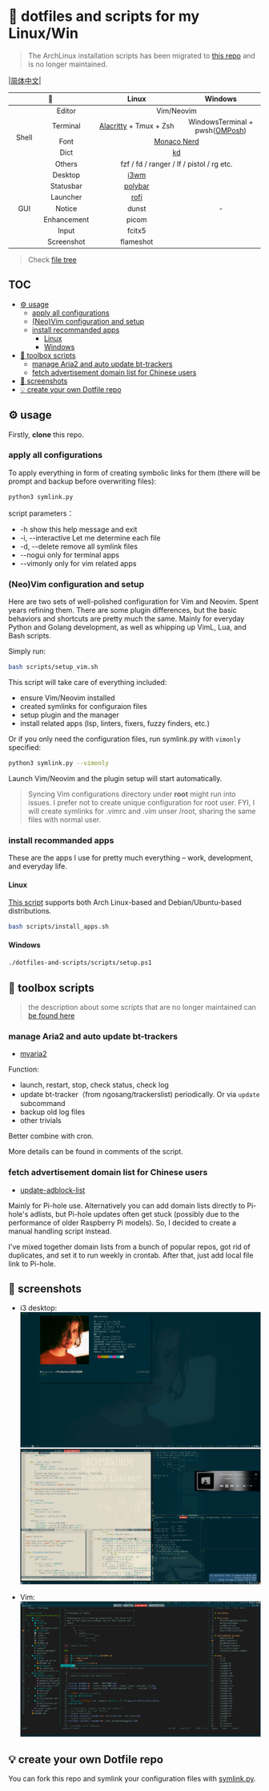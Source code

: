 # 🐝 dotfiles and scripts for my Linux/Win

> The ArchLinux installation scripts has been migrated to [this repo](https://github.com/Karmenzind/arch-installation-scripts) and is no longer maintained.

|[简体中文](./README_CN.md)|

<table>
	<colgroup align="center">
    <col width="50" align="center"></col>
    <col width="70" align="center"></col>
    <col width="180" align="center"></col>
    <col width="160" align="center"></col>
	</colgroup>
  <thead>
    <tr>
      <th colspan=2>🎨</th>
      <th>Linux</th>
      <th>Windows</th>
    </tr>
  </thead>
  <tbody>
    <tr>
      <td align="center" rowspan="5" width="50">Shell</td>
      <td align="center" >Editor</td>
      <td align="center" colspan=2>Vim/Neovim</td>
      <!-- <td align="center">Shell: Vim/Neovim<br>GUI: GVim/Neovide</td> -->
    </tr>
    <tr>
      <td align="center">Terminal</td>
      <td align="center">
        <a href="https://github.com/alacritty/alacritty">Alacritty</a> + Tmux + Zsh
      </td align="center">
      <td align="center">WindowsTerminal + pwsh(<a href="ohmyposh.dev">OMPosh</a>)</td>
    </tr>
    <tr>
      <td align="center" >Font</td>
      <td align="center" colspan="2">
        <a href="https://github.com/Karmenzind/monaco-nerd-fonts">Monaco Nerd</a>
      </td align="center">
    </tr>
    <tr>
      <td align="center" >Dict</td>
      <td align="center" colspan="2"><a href="https://github.com/Karmenzind/kd">kd</a></td>
    </tr>
    <tr>
      <td align="center" >Others</td>
      <td align="center" colspan="2">fzf / fd / ranger / lf / pistol / rg  etc.</td>
    </tr>
    <tr>
      <td align="center" rowspan="7" width="50">GUI</td>
      <td align="center">Desktop</td>
      <td align="center"><a href="https://i3wm.org">i3wm</a></td>
      <td align="center" rowspan="7">-</td>
    </tr>
    <tr>
      <td align="center">Statusbar</td>
      <td align="center"><a href="https://github.com/polybar/polybar">polybar</a></td>
    </tr>
    <tr>
      <td align="center">Launcher</td>
      <td align="center"><a href="https://github.com/davatorium/rofi">rofi</a></td>
    </tr>
    <tr>
      <td align="center">Notice</td>
      <td align="center">dunst</td>
    </tr>
    <tr>
      <td align="center">Enhancement</td>
      <td align="center">picom</td>
    </tr>
    <tr>
      <td align="center">Input</td>
      <td align="center">fcitx5</td>
    </tr>
    <tr>
      <td align="center">Screenshot</td>
      <td align="center">flameshot</td>
    </tr>
  </tbody>
</table>

> Check [file tree](./TREE.md)

## TOC

<!-- vim-markdown-toc GFM -->

* [:gear: usage](#gear-usage)
    * [apply all configurations](#apply-all-configurations)
    * [(Neo)Vim configuration and setup](#neovim-configuration-and-setup)
    * [install recommanded apps](#install-recommanded-apps)
        * [Linux](#linux)
        * [Windows](#windows)
* [:toolbox: toolbox scripts](#toolbox-toolbox-scripts)
    * [manage Aria2 and auto update bt-trackers](#manage-aria2-and-auto-update-bt-trackers)
    * [fetch advertisement domain list for Chinese users](#fetch-advertisement-domain-list-for-chinese-users)
* [:eyes: screenshots](#eyes-screenshots)
* [:bulb: create your own Dotfile repo](#bulb-create-your-own-dotfile-repo)

<!-- vim-markdown-toc -->

## :gear: usage

Firstly, **clone** this repo.

### apply all configurations

To apply everything in form of creating symbolic links for them (there will be prompt and backup before overwriting files):

```bash
python3 symlink.py
```

script parameters：
-  -h                 show this help message and exit
-  -i, --interactive  Let me determine each file
-  -d, --delete       remove all symlink files
-  --nogui            only for terminal apps
-  --vimonly          only for vim related apps

### (Neo)Vim configuration and setup

Here are two sets of well-polished configuration for Vim and Neovim. Spent years refining them. There are some plugin differences, but the basic behaviors and shortcuts are pretty much the same. Mainly for everyday Python and Golang development, as well as whipping up VimL, Lua, and Bash scripts.

Simply run:

```bash
bash scripts/setup_vim.sh
```

This script will take care of everything included:

- ensure Vim/Neovim installed
- created symlinks for configuraion files
- setup plugin and the manager
- install related apps (lsp, linters, fixers, fuzzy finders, etc.)

Or if you only need the configuration files, run symlink.py with `vimonly` specified:

```bash
python3 symlink.py --vimonly
```

Launch Vim/Neovim and the plugin setup will start automatically.

> Syncing Vim configurations directory under **root** might run into issues. I prefer not to create unique configuration for root user. FYI, I will create symlinks for .vimrc and .vim unser /root, sharing the same files with normal user.

### install recommanded apps

These are the apps I use for pretty much everything – work, development, and everyday life.

#### Linux

[This script](./scripts/install_apps.sh) supports both Arch Linux-based and Debian/Ubuntu-based distributions.

```bash
bash scripts/install_apps.sh
```

#### Windows

```bash
./dotfiles-and-scripts/scripts/setup.ps1
```

## :toolbox: toolbox scripts

> the description about some scripts that are no longer maintained can [be found here](./scripts/deprecated/README.md)

### manage Aria2 and auto update bt-trackers

- [myaria2](./local_bin/myaria2)

Function:

- launch, restart, stop, check status, check log
- update bt-tracker（from ngosang/trackerslist) periodically. Or via `update` subcommand
- backup old log files
- other trivials

Better combine with cron.

More details can be found in comments of the script.

### fetch advertisement domain list for Chinese users

- [update-adblock-list](./scripts/tools/update-adblock-list.sh)

Mainly for Pi-hole use. Alternatively you can add domain lists directly to Pi-hole's adlists, but Pi-hole updates often get stuck (possibly due to the performance of older Raspberry Pi models). So, I decided to create a manual handling script instead.

I've mixed together domain lists from a bunch of popular repos, got rid of duplicates, and set it to run weekly in crontab. After that, just add local file link to Pi-hole.

## :eyes: screenshots

- i3 desktop:
    ![](https://raw.githubusercontent.com/Karmenzind/i/master/dotfiles-and-scripts/float.png)
    ![](https://raw.githubusercontent.com/Karmenzind/i/master/dotfiles-and-scripts/desktop.png)

- Vim:
    ![](https://raw.githubusercontent.com/Karmenzind/i/master/dotfiles-and-scripts/vim.png)

<!-- ![](https://raw.githubusercontent.com/Karmenzind/i/master/dotfiles-and-scripts/vim_goyo.png) -->

## :bulb: create your own Dotfile repo

You can fork this repo and symlink your configuration files with [symlink.py](./symlink.py).
